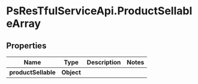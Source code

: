 # PsResTfulServiceApi.ProductSellableArray

## Properties
Name | Type | Description | Notes
------------ | ------------- | ------------- | -------------
**productSellable** | **Object** |  | 
